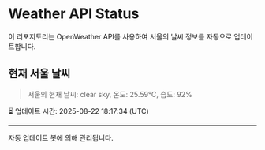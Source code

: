 
# Weather API Status

이 리포지토리는 OpenWeather API를 사용하여 서울의 날씨 정보를 자동으로 업데이트합니다.

## 현재 서울 날씨
> 서울의 현재 날씨: clear sky, 온도: 25.59°C, 습도: 92%

⏳ 업데이트 시간: 2025-08-22 18:17:34 (UTC)

---
자동 업데이트 봇에 의해 관리됩니다.
